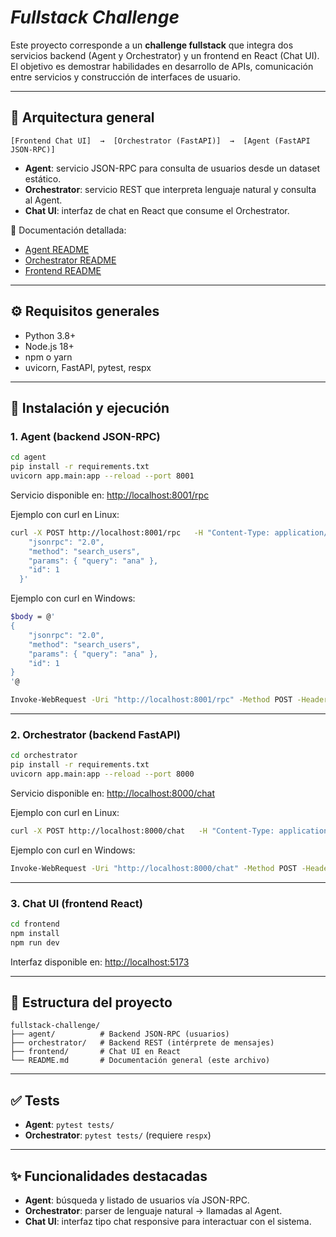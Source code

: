 # _Fullstack Challenge_

Este proyecto corresponde a un **challenge fullstack** que integra dos servicios backend (Agent y Orchestrator) y un frontend en React (Chat UI).  
El objetivo es demostrar habilidades en desarrollo de APIs, comunicación entre servicios y construcción de interfaces de usuario.

---

## 🧩 Arquitectura general

```
[Frontend Chat UI]  →  [Orchestrator (FastAPI)]  →  [Agent (FastAPI JSON-RPC)]
```

- **Agent**: servicio JSON-RPC para consulta de usuarios desde un dataset estático.  
- **Orchestrator**: servicio REST que interpreta lenguaje natural y consulta al Agent.  
- **Chat UI**: interfaz de chat en React que consume el Orchestrator.  

📖 Documentación detallada:  
- [Agent README](./backend/agent/README.md)  
- [Orchestrator README](./backend/orchestrator/README.md)  
- [Frontend README](./frontend/README.md)  

---

## ⚙️ Requisitos generales

- Python 3.8+  
- Node.js 18+  
- npm o yarn  
- uvicorn, FastAPI, pytest, respx  

---

## 🚀 Instalación y ejecución

### 1. Agent (backend JSON-RPC)

```bash
cd agent
pip install -r requirements.txt
uvicorn app.main:app --reload --port 8001
```

Servicio disponible en: [http://localhost:8001/rpc](http://localhost:8001/rpc)

Ejemplo con curl en Linux:

```bash
curl -X POST http://localhost:8001/rpc   -H "Content-Type: application/json"   -H "X-Agent-Key: challenge-token-123"   -d '{
    "jsonrpc": "2.0",
    "method": "search_users",
    "params": { "query": "ana" },
    "id": 1
  }'
```

Ejemplo con curl en Windows:

```bash
$body = @'
{
    "jsonrpc": "2.0",
    "method": "search_users",
    "params": { "query": "ana" },
    "id": 1
}
'@

Invoke-WebRequest -Uri "http://localhost:8001/rpc" -Method POST -Headers @{ "Content-Type" = "application/json"; "X-Agent-Key" = "challenge-token-123" } -Body $body
```

---

### 2. Orchestrator (backend FastAPI)

```bash
cd orchestrator
pip install -r requirements.txt
uvicorn app.main:app --reload --port 8000
```

Servicio disponible en: [http://localhost:8000/chat](http://localhost:8000/chat)

Ejemplo con curl en Linux:

```bash
curl -X POST http://localhost:8000/chat   -H "Content-Type: application/json"   -d '{ "message": "usuario 2" }'
```

Ejemplo con curl en Windows:

```bash
Invoke-WebRequest -Uri "http://localhost:8000/chat" -Method POST -Headers @{"Content-Type"="application/json"} -Body '{"message": "usuario 2"}'
```
 
---

### 3. Chat UI (frontend React)

```bash
cd frontend
npm install
npm run dev
```

Interfaz disponible en: [http://localhost:5173](http://localhost:5173)

---

## 📂 Estructura del proyecto

```
fullstack-challenge/
├── agent/          # Backend JSON-RPC (usuarios)
├── orchestrator/   # Backend REST (intérprete de mensajes)
├── frontend/       # Chat UI en React
└── README.md       # Documentación general (este archivo)
```

---

## ✅ Tests

- **Agent**: `pytest tests/`  
- **Orchestrator**: `pytest tests/` (requiere `respx`)  

---

## ✨ Funcionalidades destacadas

- **Agent**: búsqueda y listado de usuarios vía JSON-RPC.  
- **Orchestrator**: parser de lenguaje natural → llamadas al Agent.  
- **Chat UI**: interfaz tipo chat responsive para interactuar con el sistema.  
